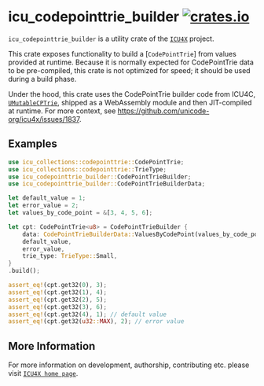 # icu_codepointtrie_builder [![crates.io](https://img.shields.io/crates/v/icu_codepointtrie_builder)](https://crates.io/crates/icu_codepointtrie_builder)

`icu_codepointtrie_builder` is a utility crate of the [`ICU4X`] project.

This crate exposes functionality to build a [`CodePointTrie`] from values provided at runtime.
Because it is normally expected for CodePointTrie data to be pre-compiled, this crate is not
optimized for speed; it should be used during a build phase.

Under the hood, this crate uses the CodePointTrie builder code from ICU4C, [`UMutableCPTrie`],
shipped as a WebAssembly module and then JIT-compiled at runtime. For more context, see
<https://github.com/unicode-org/icu4x/issues/1837>.

## Examples

```rust
use icu_collections::codepointtrie::CodePointTrie;
use icu_collections::codepointtrie::TrieType;
use icu_codepointtrie_builder::CodePointTrieBuilder;
use icu_codepointtrie_builder::CodePointTrieBuilderData;

let default_value = 1;
let error_value = 2;
let values_by_code_point = &[3, 4, 5, 6];

let cpt: CodePointTrie<u8> = CodePointTrieBuilder {
    data: CodePointTrieBuilderData::ValuesByCodePoint(values_by_code_point),
    default_value,
    error_value,
    trie_type: TrieType::Small,
}
.build();

assert_eq!(cpt.get32(0), 3);
assert_eq!(cpt.get32(1), 4);
assert_eq!(cpt.get32(2), 5);
assert_eq!(cpt.get32(3), 6);
assert_eq!(cpt.get32(4), 1); // default value
assert_eq!(cpt.get32(u32::MAX), 2); // error value
```

[`ICU4X`]: ../icu/index.html
[`UMutableCPTrie`]: (https://unicode-org.github.io/icu-docs/apidoc/dev/icu4c/umutablecptrie_8h.html#ad8945cf34ca9d40596a66a1395baa19b)

## More Information

For more information on development, authorship, contributing etc. please visit [`ICU4X home page`](https://github.com/unicode-org/icu4x).
